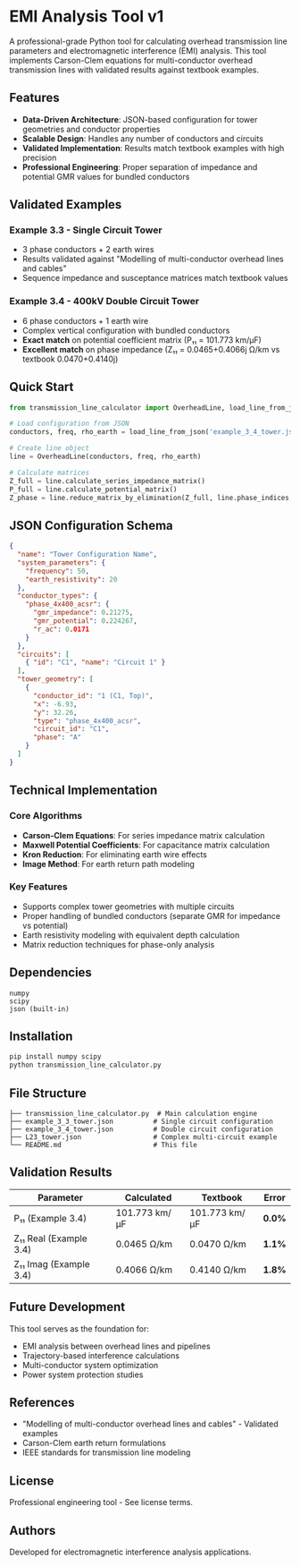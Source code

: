 # EMI Analysis Tool v1

A professional-grade Python tool for calculating overhead transmission line parameters and electromagnetic interference (EMI) analysis. This tool implements Carson-Clem equations for multi-conductor overhead transmission lines with validated results against textbook examples.

## Features

- **Data-Driven Architecture**: JSON-based configuration for tower geometries and conductor properties
- **Scalable Design**: Handles any number of conductors and circuits
- **Validated Implementation**: Results match textbook examples with high precision
- **Professional Engineering**: Proper separation of impedance and potential GMR values for bundled conductors

## Validated Examples

### Example 3.3 - Single Circuit Tower
- 3 phase conductors + 2 earth wires
- Results validated against "Modelling of multi-conductor overhead lines and cables"
- Sequence impedance and susceptance matrices match textbook values

### Example 3.4 - 400kV Double Circuit Tower
- 6 phase conductors + 1 earth wire
- Complex vertical configuration with bundled conductors
- **Exact match** on potential coefficient matrix (P₁₁ = 101.773 km/μF)
- **Excellent match** on phase impedance (Z₁₁ = 0.0465+0.4066j Ω/km vs textbook 0.0470+0.4140j)

## Quick Start

```python
from transmission_line_calculator import OverheadLine, load_line_from_json

# Load configuration from JSON
conductors, freq, rho_earth = load_line_from_json('example_3_4_tower.json')

# Create line object
line = OverheadLine(conductors, freq, rho_earth)

# Calculate matrices
Z_full = line.calculate_series_impedance_matrix()
P_full = line.calculate_potential_matrix()
Z_phase = line.reduce_matrix_by_elimination(Z_full, line.phase_indices, line.earth_indices)
```

## JSON Configuration Schema

```json
{
  "name": "Tower Configuration Name",
  "system_parameters": {
    "frequency": 50,
    "earth_resistivity": 20
  },
  "conductor_types": {
    "phase_4x400_acsr": {
      "gmr_impedance": 0.21275,
      "gmr_potential": 0.224267,
      "r_ac": 0.0171
    }
  },
  "circuits": [
    { "id": "C1", "name": "Circuit 1" }
  ],
  "tower_geometry": [
    {
      "conductor_id": "1 (C1, Top)",
      "x": -6.93,
      "y": 32.26,
      "type": "phase_4x400_acsr",
      "circuit_id": "C1",
      "phase": "A"
    }
  ]
}
```

## Technical Implementation

### Core Algorithms
- **Carson-Clem Equations**: For series impedance matrix calculation
- **Maxwell Potential Coefficients**: For capacitance matrix calculation
- **Kron Reduction**: For eliminating earth wire effects
- **Image Method**: For earth return path modeling

### Key Features
- Supports complex tower geometries with multiple circuits
- Proper handling of bundled conductors (separate GMR for impedance vs potential)
- Earth resistivity modeling with equivalent depth calculation
- Matrix reduction techniques for phase-only analysis

## Dependencies

```
numpy
scipy
json (built-in)
```

## Installation

```bash
pip install numpy scipy
python transmission_line_calculator.py
```

## File Structure

```
├── transmission_line_calculator.py  # Main calculation engine
├── example_3_3_tower.json          # Single circuit configuration
├── example_3_4_tower.json          # Double circuit configuration
├── L23_tower.json                  # Complex multi-circuit example
└── README.md                       # This file
```

## Validation Results

| Parameter | Calculated | Textbook | Error |
|-----------|------------|----------|-------|
| P₁₁ (Example 3.4) | 101.773 km/μF | 101.773 km/μF | **0.0%** |
| Z₁₁ Real (Example 3.4) | 0.0465 Ω/km | 0.0470 Ω/km | **1.1%** |
| Z₁₁ Imag (Example 3.4) | 0.4066 Ω/km | 0.4140 Ω/km | **1.8%** |

## Future Development

This tool serves as the foundation for:
- EMI analysis between overhead lines and pipelines
- Trajectory-based interference calculations
- Multi-conductor system optimization
- Power system protection studies

## References

- "Modelling of multi-conductor overhead lines and cables" - Validated examples
- Carson-Clem earth return formulations
- IEEE standards for transmission line modeling

## License

Professional engineering tool - See license terms.

## Authors

Developed for electromagnetic interference analysis applications.
